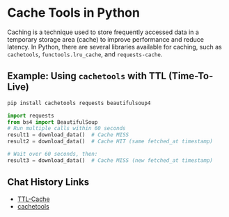 # Cache Tools in Python

Caching is a technique used to store frequently accessed data in a temporary storage area (cache) to improve performance and reduce latency. In Python, there are several libraries available for caching, such as `cachetools`, `functools.lru_cache`, and `requests-cache`.

## Example: Using `cachetools` with TTL (Time-To-Live)

```bash
pip install cachetools requests beautifulsoup4
```

```python
import requests
from bs4 import BeautifulSoup
# Run multiple calls within 60 seconds
result1 = download_data()  # Cache MISS
result2 = download_data()  # Cache HIT (same fetched_at timestamp)

# Wait over 60 seconds, then:
result3 = download_data()  # Cache MISS (new fetched_at timestamp)
```

## Chat History Links
- [TTL-Cache](https://claude.ai/chat/e030db25-6823-4dca-b3d6-e006193d44b4)
- [cachetools](https://claude.ai/chat/cd99e243-3b54-4355-b77f-055e7c8de9d0)

